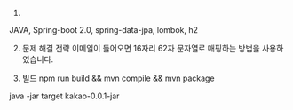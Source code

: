 1. 

JAVA, Spring-boot 2.0, spring-data-jpa, lombok, h2


2. 문제 해결 전략 
이메일이 들어오면 16자리 62자 문자열로 매핑하는 방법을 사용하였습니다. 


3. 빌드 npm run build && mvn compile && mvn package

java -jar  target kakao-0.0.1-jar

